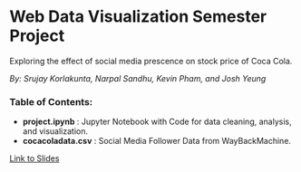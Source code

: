 # Web Data Visualization Semester Project

Exploring the effect of social media prescence on stock price of Coca Cola.

*By: Srujay Korlakunta, Narpal Sandhu, Kevin Pham, and Josh Yeung*

### Table of Contents:

 * **project.ipynb** : Jupyter Notebook with Code for data cleaning, analysis, and visualization.
 * **cocacoladata.csv** : Social Media Follower Data from WayBackMachine.
 
 [Link to Slides](https://docs.google.com/presentation/d/1r1WcyHj3rn-CXfKLqQwY0IALiQyVktxYWQNb8EVVMSI/edit#slide=id.p3)

